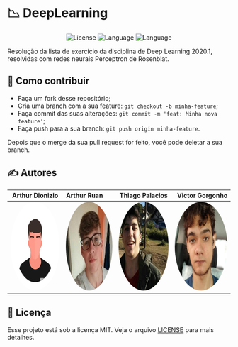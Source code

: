 # 📉 DeepLearning

<p align="center">
  <img src="https://img.shields.io/badge/license-MIT-orange" alt="License">
  <img alt="Language" src="https://img.shields.io/badge/python-3.7-orange">
  <img alt="Language" src="https://img.shields.io/badge/jupyter-notebook-orange">
</p>

Resolução da lista de exercício da disciplina de Deep Learning 2020.1, resolvidas com redes neurais Perceptron de Rosenblat.

## 🤔 Como contribuir

- Faça um fork desse repositório;
- Cria uma branch com a sua feature: `git checkout -b minha-feature`;
- Faça commit das suas alterações: `git commit -m 'feat: Minha nova feature'`;
- Faça push para a sua branch: `git push origin minha-feature`.

Depois que o merge da sua pull request for feito, você pode deletar a sua branch.

## ✍ Autores

| **Arthur Dionizio** | **Arthur Ruan** | **Thiago Palacios**  | **Victor Gorgonho**  |
|-----------------|:-------------|:---------------:|---------------:|
| <a href="https://github.com/dionart" > <img src="images/dionizio.jpg" width="200px" height="200px" style="border-radius:50%" /> <a> | <a href="https://github.com/arthuruan" > <img src="images/ruan.jpg" width="200px" height="200px" style="border-radius:50%" /> <a> | <a href="https://github.com/Thiag0Andres" > <img src="images/thiago.jpg" width="200px" height="200px" style="border-radius:50%" /> <a> | <a href="https://github.com/victorgorgonho" > <img src="images/gorgonho.jpg" width="200px" height="200px" style="border-radius:50%" /> <a> |

## :memo: Licença

Esse projeto está sob a licença MIT. Veja o arquivo [LICENSE](LICENSE.md) para mais detalhes.
